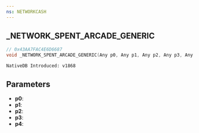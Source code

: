 ```yaml
---
ns: NETWORKCASH
---
```

## _NETWORK_SPENT_ARCADE_GENERIC

```c
// 0x43AA7FAC4E6D6687
void _NETWORK_SPENT_ARCADE_GENERIC(Any p0, Any p1, Any p2, Any p3, Any p4);
```

```
NativeDB Introduced: v1868
```

## Parameters
* **p0**:
* **p1**:
* **p2**:
* **p3**:
* **p4**:
